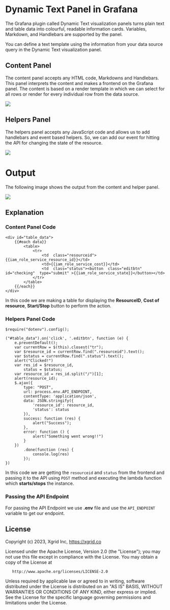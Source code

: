 # Dynamic Text Panel in Grafana

The Grafana plugin called Dynamic Text visualization panels turns plain text and table data into colourful, readable information cards. Variables, Markdown, and Handlebars are supported by the panel.

You can define a text template using the information from your data source query in the Dynamic Text visualization panel.

## Content Panel

The content panel accepts any HTML code, Markdowns and Handlebars. This panel interprets the content and makes a frontend on the Grafana panel. The content is based on a render template in which we can select for all rows or render for every individual row from the data source.

**![](https://user-images.githubusercontent.com/105271892/222363293-857e4d4c-9e26-4af7-8e2f-fa664ca418c7.png)**

## Helpers Panel

The helpers panel accepts any JavaScript code and allows us to add handlebars and event based helpers. So, we can add our event for hitting the API for changing the state of the resource.

**![](https://user-images.githubusercontent.com/105271892/222363387-4ebfa290-6fcf-4ba5-9d23-6f2e341fb12f.png)**

# Output

The following image shows the output from the content and helper panel.

**![](https://lh3.googleusercontent.com/5GB4ayd4dxU7cO4Y6keMJL_Wimt-yDMHdXZnbEXQL9bE61K9HpnaJf5osPGb9L25XW3H6bzmoTI4wGW35It-MRJfIywYfHMp-y5dP8EqtJzbn42cHVLoGWP90tIVHgLmRpGSEq_gCx8mDl-KYv0PR0kcFg=s2048)**

## Explanation

### Content Panel Code

    <div id="table_data">
        {{#each data}}
    	    <table>
    		    <tr>
    			    <td  class="resourceid">{{iam_role_service_resource_id}}</td>
    			    <td>{{iam_role_service_cost}}</td>
    			    <td  class="status"><button  class="editbtn"  id="checking"  type="submit" >{{iam_role_service_state}}</button></td>
    		    </tr>
    	    </table>
        {{/each}}
    </div>

In this code we are making a table for displaying the **ResourceID**, **Cost of resource**, **Start/Stop** button to perform the action.

### Helpers Panel Code

```
$require("dotenv").config();

("#table_data").on('click', '.editbtn', function (e) {
    e.preventDefault();
    var currentRow = $(this).closest("tr");
    var $resource_id = currentRow.find(".resourceid").text();
    var $status = currentRow.find(".status").text();
    alert("Clicked!")
    var res_id = $resource_id,
        status = $status;
    var resource_id = res_id.split("/")[1];
    alert(resource_id);
    $.ajax({
        type: "POST",
        url: process.env.API_ENDPOINT,
        contentType: 'application/json',
        data: JSON.stringify({
            'resource_id': resource_id,
            'status': status
        }),
        success: function (res) {
            alert("Success");
        },
        error: function () {
            alert("Something went wrong!!")
        }
    })
        .done(function (res) {
            console.log(res)
        });
})
```

In this code we are getting the `resourceid` and `status` from the frontend and passing it to the API using `POST` method and executing the lambda function which **starts/stops** the instance.

### Passing the API Endpoint

For passing the API Endpoint we use **.env** file and use the `API_ENDPOINT` variable to get our endpoint.

## License

Copyright (c) 2023, Xgrid Inc, https://xgrid.co

Licensed under the Apache License, Version 2.0 (the "License");
you may not use this file except in compliance with the License.
You may obtain a copy of the License at

       http://www.apache.org/licenses/LICENSE-2.0

Unless required by applicable law or agreed to in writing, software
distributed under the License is distributed on an "AS IS" BASIS,
WITHOUT WARRANTIES OR CONDITIONS OF ANY KIND, either express or implied.
See the License for the specific language governing permissions and
limitations under the License.
